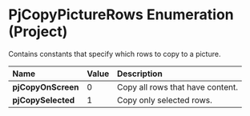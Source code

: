 
# PjCopyPictureRows Enumeration (Project)

Contains constants that specify which rows to copy to a picture.



|**Name**|**Value**|**Description**|
|:-----|:-----|:-----|
|**pjCopyOnScreen**|0|Copy all rows that have content.|
|**pjCopySelected**|1|Copy only selected rows.|
